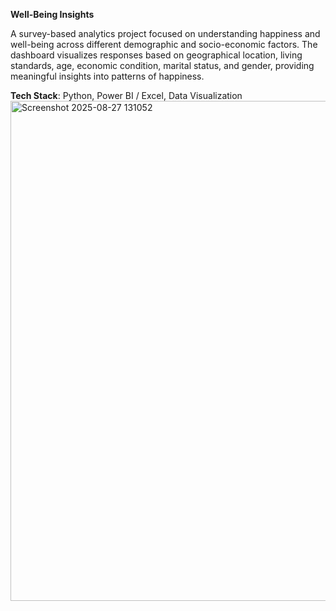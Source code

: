 **Well-Being Insights**

A survey-based analytics project focused on understanding happiness and well-being across different demographic and socio-economic factors. 
The dashboard visualizes responses based on geographical location, living standards, age, economic condition, marital status, and gender, providing meaningful insights into patterns of happiness.



**Tech Stack**: Python, Power BI / Excel, Data Visualization
<img width="1428" height="800" alt="Screenshot 2025-08-27 131052" src="https://github.com/user-attachments/assets/7bdb00e0-edc3-416c-ae23-08b910fecc53" />
